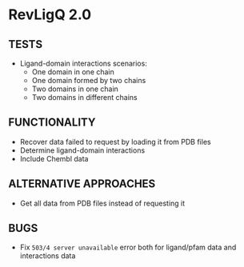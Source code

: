 # RevLigQ 2.0

## TESTS

* Ligand-domain interactions scenarios:
  * One domain in one chain
  * One domain formed by two chains
  * Two domains in one chain
  * Two domains in different chains

## FUNCTIONALITY

* Recover data failed to request by loading it from PDB files
* Determine ligand-domain interactions
* Include Chembl data

## ALTERNATIVE APPROACHES

* Get all data from PDB files instead of requesting it

## BUGS

* Fix `503/4 server unavailable` error both for ligand/pfam data and interactions data
